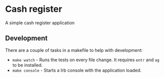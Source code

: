 # Cash register

A simple cash register application


## Development

There are a couple of tasks in a makefile to help with development:

- `make watch` - Runs the tests on every file change. It requires `entr` and `ag` to be installed.
- `make console` - Starts a Irb console with the application loaded.

